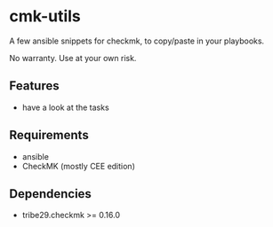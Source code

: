 cmk-utils
=========

A few ansible snippets for checkmk, to copy/paste in your playbooks.

No warranty. Use at your own risk.

Features
--------

* have a look at the tasks

Requirements
------------

* ansible
* CheckMK (mostly CEE edition)

Dependencies
------------

* tribe29.checkmk >= 0.16.0
